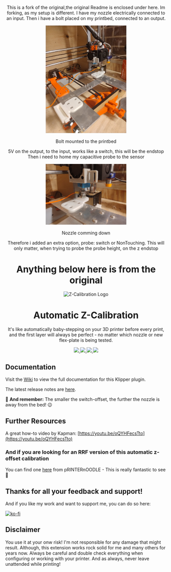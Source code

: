 <p align="center">
This is a fork of the original,the original Readme is enclosed under here.
Im forking, as my setup is different.
I have my nozzle electrically connected to an input.
Then i have a bolt placed on my printbed, connected to an output.
</p>
<p align="center">
  <img src="https://github.com/browsem/klipper_z_calibration_Capacitive/blob/master/pictures/IMG_20250717_123315764.jpg" width='50%'>
    <p align="center">Bolt mounted to the printbed</p>
</p>

<p align="center">
5V on the output, to the input, works like a switch, this will be the endstop
Then i need to home my capacitive probe to the sensor
</p>

<p align="center">
  <img src="https://github.com/browsem/klipper_z_calibration_Capacitive/blob/master/pictures/IMG_20250717_123326884.jpg" width='50%'>
  <p align="center">Nozzle comming down</p>
</p>

<p align="center">
Therefore i added an extra option, probe: switch or NonTouching.
This will only matter, when trying to probe the probe height, on the z endstop
</p>
 <h1 align="center">Anything below here is from the original </h1>

<p align="center">
  <img src="https://repository-images.githubusercontent.com/365369551/ef2987a7-0faf-4844-91c9-f221e4112b4d" alt='Z-Calibration Logo' width='50%'>
  <h1 align="center">Automatic Z-Calibration</h1>
</p>

<p align="center">
It's like automatically baby-stepping on your 3D printer before every print, and the first layer will
always be perfect - no matter which nozzle or new flex-plate is being tested.
</p>

<p align="center">
  <a aria-label="Downloads" href="https://github.com/protoloft/klipper_z_calibration/releases">
    <img src="https://img.shields.io/github/release/protoloft/klipper_z_calibration?display_name=tag&style=flat-square">
  </a>
  <a aria-label="Stars" href="https://github.com/protoloft/klipper_z_calibration/stargazers">
    <img src="https://img.shields.io/github/stars/protoloft/klipper_z_calibration?style=flat-square">
  </a>
  <a aria-label="Forks" href="https://github.com/protoloft/klipper_z_calibration/network/members">
    <img src="https://img.shields.io/github/forks/protoloft/klipper_z_calibration?style=flat-square">
  </a>
  <a aria-label="License" href="https://github.com/protoloft/klipper_z_calibration/blob/master/LICENSE">
    <img src="https://img.shields.io/github/license/protoloft/klipper_z_calibration?style=flat-square">
  </a>
</p>

## Documentation

Visit the [Wiki](https://github.com/protoloft/klipper_z_calibration/wiki) to view the full documentation for this Klipper plugin.

The latest release notes are [here](https://github.com/protoloft/klipper_z_calibration/wiki/Changelog).

:pushpin: **And remember:** The smaller the switch-offset, the further the
 nozzle is away from the bed! :wink:

## Further Resources

A great how-to video by Kapman: [https://youtu.be/oQYHFecsTto](https://youtu.be/oQYHFecsTto)

### And if you are looking for an RRF version of this automatic z-offset calibration

You can find one [here](https://github.com/pRINTERnOODLE/Auto-Z-calibration-for-RRF-3.3-or-later-and-Klicky-Probe) from pRINTERnOODLE - This is really fantastic to see :tada:

## Thanks for all your feedback and support!

And if you like my work and want to support me, you can do so here:

[![ko-fi](https://ko-fi.com/img/githubbutton_sm.svg)](https://ko-fi.com/X8X1C0DTD)

## Disclaimer

You use it at your onw risk! I'm not responsible for any damage that might result. Although,
this extension works rock solid for me and many others for years now. Always be careful
and double check everything when configuring or working with your printer. And as always,
never leave unattended while printing!
